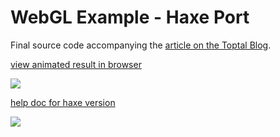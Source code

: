 # WebGL Example - Haxe Port

Final source code accompanying the [article on the Toptal Blog](https://www.toptal.com/javascript/3d-graphics-a-webgl-tutorial).

[view animated result in browser](https://nanjizal.github.io/webgl-example/indexHaxe.html)  
  
![](https://user-images.githubusercontent.com/20134338/93268111-95e91880-f7a4-11ea-83f7-59f8ec7f4fe9.png)  
  
[help doc for haxe version](https://nanjizal.github.io/webgl-example/pages/index.html)  
  
![](https://user-images.githubusercontent.com/20134338/93264440-07be6380-f79f-11ea-9140-511f424f5776.png)
